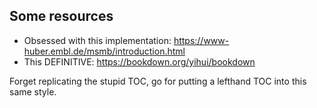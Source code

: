## Some resources

+ Obsessed with this implementation: https://www-huber.embl.de/msmb/introduction.html
+ This DEFINITIVE: https://bookdown.org/yihui/bookdown

Forget replicating the stupid TOC, go for putting a lefthand TOC into this same style.
